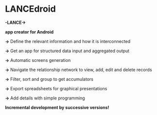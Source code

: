 # LANCEdroid

**-LANCE->**
 
**app creator for Android**

**->** Define the relevant information and how it is interconnected

**->** Get an app for structured data input and aggregated output

**->** Automatic screens generation

**->** Navigate the relationship network to view, add, edit and delete records

**->** Filter, sort and group to get accumulators

**->** Export spreadsheets for graphical presentations

**->** Add details with simple programming

**Incremental development by successive versions!**
